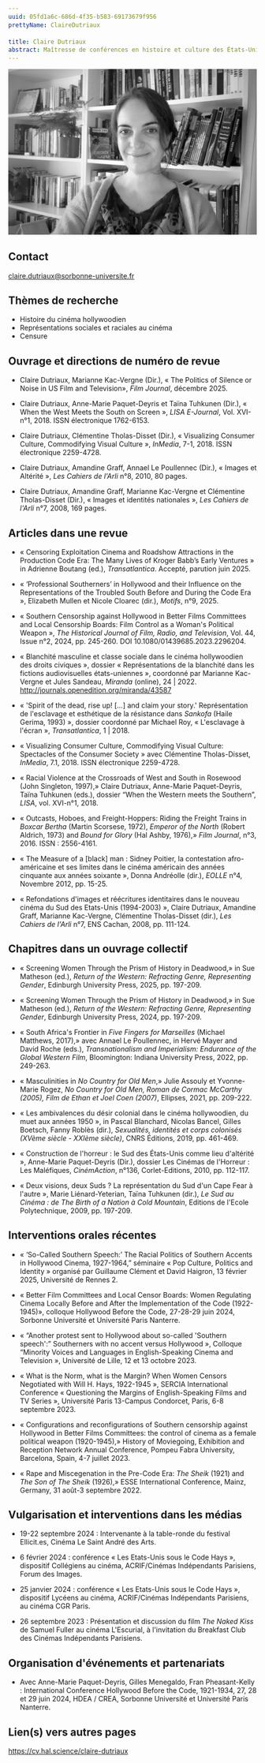 ```yaml
---
uuid: 05fd1a6c-686d-4f35-b583-69173679f956
prettyName: ClaireDutriaux

title: Claire Dutriaux
abstract: Maîtresse de conférences en histoire et culture des États-Unis
---
```


![small](Dutriaux_Claire.jpg)

## Contact

 claire.dutriaux@sorbonne-universite.fr

## Thèmes de recherche

- Histoire du cinéma hollywoodien
- Représentations sociales et raciales au cinéma
- Censure

## Ouvrage et directions de numéro de revue

-	Claire Dutriaux, Marianne Kac-Vergne (Dir.), « The Politics of Silence or Noise in US Film and Television», *Film Journal*, décembre 2025.

- Claire Dutriaux, Anne-Marie Paquet-Deyris et Taïna Tuhkunen (Dir.), « When the West Meets the South on Screen », *LISA E-Journal*, Vol. XVI-n°1, 2018. ISSN électronique 1762-6153.

- Claire Dutriaux, Clémentine Tholas-Disset (Dir.), « Visualizing Consumer Culture, Commodifying Visual Culture », *InMedia*, 7-1, 2018. ISSN électronique 2259-4728.

- Claire Dutriaux, Amandine Graff, Annael Le Poullennec (Dir.), « Images et Altérité », *Les Cahiers de l'Arli* n°8, 2010, 80 pages.

- Claire Dutriaux, Amandine Graff, Marianne Kac-Vergne et Clémentine Tholas-Disset (Dir.), « Images et identités nationales », *Les Cahiers de l'Arli* n°7, 2008, 169 pages.

## Articles dans une revue

-  « Censoring Exploitation Cinema and Roadshow Attractions in the Production Code Era: The Many Lives of Kroger Babb’s Early Ventures » in Adrienne Boutang (ed.), *Transatlantica*. Accepté, parution juin 2025.

 - « ‘Professional Southerners’ in Hollywood and their Influence on the Representations of the Troubled South Before and During the Code Era », Elizabeth Mullen et Nicole Cloarec (dir.), *Motifs*, n°9, 2025.
  
- « Southern Censorship against Hollywood in Better Films Committees and Local Censorship Boards: Film Control as a Woman's Political Weapon », *The Historical Journal of Film, Radio, and Television*, Vol. 44, Issue n°2, 2024, pp. 245-260. DOI 10.1080/01439685.2023.2296204. 

- « Blanchité masculine et classe sociale dans le cinéma hollywoodien des droits civiques », dossier « Représentations de la blanchité dans les fictions audiovisuelles états-uniennes », coordonné par Marianne Kac-Vergne et Jules Sandeau, *Miranda* (online), 24 | 2022. http://journals.openedition.org/miranda/43587

- « 'Spirit of the dead, rise up! […] and claim your story.' Représentation de l'esclavage et esthétique de la résistance dans *Sankofa* (Haile Gerima, 1993) », dossier coordonné par Michael Roy, « L'esclavage à l'écran », *Transatlantica*, 1 | 2018. 

- « Visualizing Consumer Culture, Commodifying Visual Culture: Spectacles of the Consumer Society » avec Clémentine Tholas-Disset, *InMedia*, 7.1, 2018. ISSN électronique 2259-4728.

- « Racial Violence at the Crossroads of West and South in Rosewood (John Singleton, 1997),» Claire Dutriaux, Anne-Marie Paquet-Deyris, Taïna Tuhkunen (eds.), dossier “When the Western meets the Southern”, *LISA*, vol. XVI-n°1, 2018.

- « Outcasts, Hoboes, and Freight-Hoppers: Riding the Freight Trains in *Boxcar Bertha* (Martin Scorsese, 1972), *Emperor of the North* (Robert Aldrich, 1973) and *Bound for Glory* (Hal Ashby, 1976),» *Film Journal*, n°3, 2016. ISSN : 2556-4161. 	

- « The Measure of a [black] man : Sidney Poitier, la contestation afro-américaine et ses limites dans le cinéma américain des années cinquante aux années soixante », Donna Andréolle (dir.), *EOLLE* n°4, Novembre 2012, pp. 15-25.

- « Refondations d'images et réécritures identitaires dans le nouveau cinéma du Sud des Etats-Unis (1994-2003) », Claire Dutriaux, Amandine Graff, Marianne Kac-Vergne, Clémentine Tholas-Disset (dir.), *Les Cahiers de l'Arli* n°7, ENS Cachan, 2008, pp. 111-124.

## Chapitres dans un ouvrage collectif

- « Screening Women Through the Prism of History in Deadwood,» in Sue Matheson (ed.), *Return of the Western: Refracting Genre, Representing Gender*, Edinburgh University Press, 2025, pp. 197-209.

- « Screening Women Through the Prism of History in Deadwood,» in Sue Matheson (ed.), *Return of the Western: Refracting Genre, Representing Gender*, Edinburgh University Press, 2024, pp. 197-209.

- « South Africa's Frontier in *Five Fingers for Marseilles* (Michael Matthews, 2017),» avec Annael Le Poullennec, in Hervé Mayer and David Roche (eds.), *Transnationalism and Imperialism: Endurance of the Global Western Film*, Bloomington: Indiana University Press, 2022, pp. 249-263. 

- « Masculinities in *No Country for Old Men*,» Julie Assouly et Yvonne-Marie Rogez, *No Country for Old Men, Roman de Cormac McCarthy (2005), Film de Ethan et Joel Coen (2007)*, Ellipses, 2021, pp. 209-222.

- « Les ambivalences du désir colonial dans le cinéma hollywoodien, du muet aux années 1950 », in Pascal Blanchard, Nicolas Bancel, Gilles Boetsch, Fanny Roblès (dir.), *Sexualités, identités et corps colonisés (XVème siècle - XXIème siècle)*, CNRS Éditions, 2019, pp. 461-469.

- « Construction de l'horreur : le Sud des États-Unis comme lieu d'altérité », Anne-Marie Paquet-Deyris (Dir.), dossier Les Cinémas de l'Horreur : Les Maléfiques, *CinémAction*, n°136, Corlet-Editions, 2010, pp. 112-117. 

- « Deux visions, deux Suds ? La représentation du Sud d'un Cape Fear à l'autre », Marie Liénard-Yeterian, Taïna Tuhkunen (dir.), *Le Sud au Cinéma : de The Birth of a Nation à Cold Mountain*, Editions de l'Ecole Polytechnique, 2009, pp. 197-209.

## Interventions orales récentes

- « ‘So-Called Southern Speech:’ The Racial Politics of Southern Accents in Hollywood Cinema, 1927-1964,” séminaire « Pop Culture, Politics and Identity » organisé par Guillaume Clément et David Haigron, 13 février 2025, Université de Rennes 2.

- « Better Film Committees and Local Censor Boards: Women Regulating Cinema Locally Before and After the Implementation of the Code (1922-1945)», colloque Hollywood Before the Code, 27-28-29 juin 2024, Sorbonne Université et Université Paris Nanterre.

- « “Another protest sent to Hollywood about so-called 'Southern speech':” Southerners with no accent versus Hollywood », Colloque “Minority Voices and Languages in English-Speaking Cinema and Television », Université de Lille, 12 et 13 octobre 2023.

- « What is the Norm, what is the Margin? When Women Censors Negotiated with Will H. Hays, 1922-1945 », SERCIA International Conference « Questioning the Margins of English-Speaking Films and TV Series », Université Paris 13-Campus Condorcet, Paris, 6-8 septembre 2023.

- « Configurations and reconfigurations of Southern censorship against Hollywood in Better Films Committees: the control of cinema as a female political weapon (1920-1945),» History of Moviegoing, Exhibition and Reception Network Annual Conference, Pompeu Fabra University, Barcelona, Spain, 4-7 juillet 2023.

- « Rape and Miscegenation in the Pre-Code Era: *The Sheik* (1921) and *The Son of The Sheik* (1926),» ESSE International Conference, Mainz, Germany, 31 août-3 septembre 2022.

## Vulgarisation et interventions dans les médias

 - 19-22 septembre 2024 : Intervenante à la table-ronde du festival Ellicit.es, Cinéma Le Saint André des Arts.

- 6 février 2024 : conférence « Les Etats-Unis sous le Code Hays », dispositif Collégiens au cinéma, ACRIF/Cinémas Indépendants Parisiens, Forum des Images.

- 25 janvier 2024 : conférence « Les Etats-Unis sous le Code Hays », dispositif Lycéens au cinéma, ACRIF/Cinémas Indépendants Parisiens, au cinéma CGR Paris.

- 26 septembre 2023 : Présentation et discussion du film *The Naked Kiss* de Samuel Fuller au cinéma L'Escurial, à l'invitation du Breakfast Club des Cinémas Indépendants Parisiens.

## Organisation d'événements et partenariats

- Avec Anne-Marie Paquet-Deyris, Gilles Menegaldo, Fran Pheasant-Kelly : International Conference Hollywood Before the Code, 1921-1934, 27, 28 et 29 juin 2024, HDEA / CREA, Sorbonne Université et Université Paris Nanterre.

## Lien(s) vers autres pages

 https://cv.hal.science/claire-dutriaux

